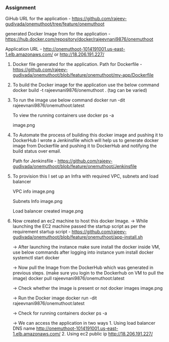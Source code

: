 
### Assignment

GiHub URL for the application - https://github.com/rajeev-gudivada/onemuthoot/tree/feature/onemuthoot

generated Docker Image from for the application - https://hub.docker.com/repository/docker/rajeevnani9876/onemuthoot

Application URL - http://onemuthoot-1014191001.us-east-1.elb.amazonaws.com/  or http://18.206.191.227/

1. Docker file generated for the application.
Path for Dockerfile - https://github.com/rajeev-gudivada/onemuthoot/blob/feature/onemuthoot/my-app/Dockerfile

2. To build the Docker image for the application use the below command 
   docker build -t rajeevnani9876/onemuthoot .  (tag can be varied)

3. To run the image use below command
    docker run -dit rajeevnani9876/onemuthoot:latest

    To view the running containers use docker ps -a

    image.png

4. To Automate the process of building this docker image and pushing it to DockerHub I wrote a Jenkinsfile which will help us to generate docker image from Dockerfile and pushing it to DockerHub and notifying the build status over email.

    Path for Jenkinsfile - https://github.com/rajeev-gudivada/onemuthoot/blob/feature/onemuthoot/Jenkinsfile

5. To provision this I set up an Infra with required VPC, subnets and load balancer
   
   VPC info
   image.png

    Subnets Info
    image.png

    Load balancer created
    image.png

6. Now created an ec2 machine to host this docker Image.
   -> While launching the EC2 machine passed the startup script as per the requirement 
       startup script - https://github.com/rajeev-gudivada/onemuthoot/blob/feature/onemuthoot/app-install.sh

    -> After launching the instance make sure install the docker inside VM, use below commands after logging into instance
        yum install docker
        systemctl start docker

    -> Now pull the Image from the DockerHub which was generated in previous steps. (make sure you login to the Dockerhub on VM to pull the image)
       docker pull rajeevnani9876/onemuthoot:latest

    -> Check whether the image is present or not
           docker images 
           image.png
    
    -> Run the Docker image 
           docker run -dit rajeevnani9876/onemuthoot:latest

    -> Check for running containers
            docker ps -a 

    -> We can access the application in two ways
        1. Using load balancer DNS name
           http://onemuthoot-1014191001.us-east-1.elb.amazonaws.com/
        2. Using ec2 public ip
            http://18.206.191.227/
       
